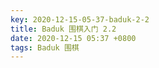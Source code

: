 ```yaml
---
key: 2020-12-15-05-37-baduk-2-2
title: Baduk 围棋入门 2.2
date: 2020-12-15 05:37 +0800
tags: Baduk 围棋
---
```




<!--more-->

